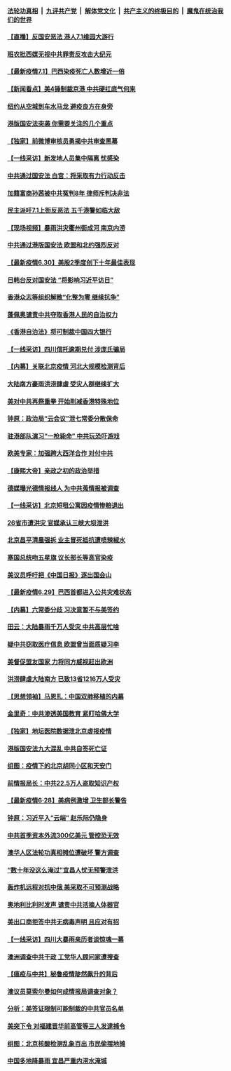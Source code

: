 ####  [法轮功真相](../../../../basic/blob/master/README.md?t=07011701) &nbsp;|&nbsp; [九评共产党](../../../../9ping.md/blob/master/README.md?t=07011701) &nbsp;|&nbsp; [解体党文化](../../../../jtdwh.md/blob/master/README.md?t=07011701)  &nbsp;|&nbsp; [共产主义的终极目的](../../../../gczydzjmd.md/blob/master/README.md?t=07011701) &nbsp;|&nbsp; [魔鬼在统治我们的世界](../../../../mgztzwmdsj.md/blob/master/README.md?t=07011701) 

#### [【直播】反国安恶法 港人7.1维园大游行](../pages/nf4514/n12219819.md?t=07011701) 

#### [班农批西媒无视中共罪责反攻击大纪元](../pages/nf4514/n12222770.md?t=07011701) 

#### [【最新疫情7.1】巴西染疫死亡人数增近一倍](../pages/nf4514/n12223137.md?t=07011701) 

#### [【新闻看点】美4锤制裁京港 中共硬扛底气何来](../pages/nf4514/n12223141.md?t=07011701) 

#### [纽约从空城到车水马龙  避疫良方在身旁](../pages/nf4514/n12221562.md?t=07011701) 

#### [港版国安法突袭 你需要关注的几个重点](../pages/nf4514/n12222881.md?t=07011701) 

#### [【独家】前微博审核员勇揭中共审查黑幕](../pages/nf4514/n12207542.md?t=07011701) 

#### [【一线采访】新发地人员集中隔离 忧感染](../pages/nf4514/n12222406.md?t=07011701) 

#### [中共通过国安法 白宫：将采取有力行动反击](../pages/nf4514/n12222567.md?t=07011701) 

#### [加籍富商孙茜被中共冤判8年 律师斥判决非法](../pages/nf4514/n12222377.md?t=07011701) 

#### [民主派吁7.1上街反恶法 五千港警如临大敌](../pages/nf4514/n12222323.md?t=07011701) 

#### [【现场视频】暴雨洪灾衢州街成河 南京内涝](../pages/nf4514/n12221984.md?t=07011701) 

#### [中共通过港版国安法 欧盟和北约强烈反对](../pages/nf4514/n12222076.md?t=07011701) 

#### [【最新疫情6.30】美股2季度创下十年最佳表现](../pages/nf4514/n12220711.md?t=07011701) 

#### [日韩台反对国安法 “将影响习近平访日”](../pages/nf4514/n12221801.md?t=07011701) 

#### [香港众志等组织解散“化整为零 继续抗争”](../pages/nf4514/n12221597.md?t=07011701) 

#### [蓬佩奥谴责中共夺取香港人民的自治权力](../pages/nf4514/n12222042.md?t=07011701) 

#### [《香港自治法》将可制裁中国四大银行](../pages/nf4514/n12221322.md?t=07011701) 

#### [【一线采访】四川信托逾期兑付 涉庞氏骗局](../pages/nf4514/n12220984.md?t=07011701) 

#### [【内幕】关联北京疫情 河北大规模检测背后](../pages/nf4514/n12219261.md?t=07011701) 

#### [大陆南方豪雨洪涝肆虐 受灾人群继续扩大](../pages/nf4514/n12220499.md?t=07011701) 

#### [美对中共再祭重拳 开始削减香港特殊地位](../pages/nf4514/n12220482.md?t=07011701) 

#### [钟原：政治局“云会议”泄七常委分散保命](../pages/nf4514/n12219887.md?t=07011701) 

#### [驻港部队演习“一枪毙命” 中共玩恐吓游戏](../pages/nf4514/n12220496.md?t=07011701) 

#### [欧美专家：加强跨大西洋合作 对付中共](../pages/nf4514/n12220420.md?t=07011701) 

#### [【康熙大帝】亲政之初的政治举措](../pages/nf4514/n12135604.md?t=07011701) 

#### [德媒曝光德情报线人 为中共蒐情报被调查](../pages/nf4514/n12219959.md?t=07011701) 

#### [【一线采访】北京短租公寓因疫情惨赔退出](../pages/nf4514/n12219505.md?t=07011701) 

#### [26省市遭洪灾 官媒承认三峡大坝泄洪](../pages/nf4514/n12219807.md?t=07011701) 

#### [北京昌平清晨强拆 业主冒死抵抗遭喷辣椒水](../pages/nf4514/n12219118.md?t=07011701) 

#### [塞国总统吻五星旗 议长部长等高官染疫](../pages/nf4514/n12219918.md?t=07011701) 

#### [美议员呼吁把《中国日报》逐出国会山](../pages/nf4514/n12219500.md?t=07011701) 

#### [【最新疫情6.29】巴西首都进入公共灾难状态](../pages/nf4514/n12215001.md?t=07011701) 

#### [【内幕】六常委分歧 习决意暂不与美签约](../pages/nf4514/n12216091.md?t=07011701) 

#### [田云：大陆暴雨千万人受灾 中共高层忙啥](../pages/nf4514/n12218401.md?t=07011701) 

#### [疑中共窃取医疗信息 欧盟曾当面质疑习李](../pages/nf4514/n12219204.md?t=07011701) 

#### [美督促盟友国家 力将同方威视赶出欧洲](../pages/nf4514/n12217695.md?t=07011701) 

#### [洪涝肆虐大陆南方 已致13省1216万人受灾](../pages/nf4514/n12218537.md?t=07011701) 

#### [【思想领袖】马恩扎：中国双肺移植的内幕](../pages/nf4514/n12047397.md?t=07011701) 

#### [金里奇：中共渗透美国教育 紧盯哈佛大学](../pages/nf4514/n12217783.md?t=07011701) 

#### [【独家】地坛医院数据泄北京虚报疫情](../pages/nf4514/n12217892.md?t=07011701) 

#### [港版国安法九大混乱 中共自签死亡证](../pages/nf4514/n12218021.md?t=07011701) 

#### [组图：疫情下的北京胡同小区和天安门](../pages/nf4514/n12217618.md?t=07011701) 

#### [前情报局长：中共22.5万人盗取知识产权](../pages/nf4514/n12217857.md?t=07011701) 

#### [【最新疫情6·28】美病例激增 卫生部长警告](../pages/nf4514/n12212934.md?t=07011701) 

#### [钟原：习近平入“云端” 赵乐际仍隐身](../pages/nf4514/n12217720.md?t=07011701) 

#### [中共首季资本外流300亿美元 管控恐无效](../pages/nf4514/n12217543.md?t=07011701) 

#### [澳华人区法轮功真相摊位遭破坏 警方调查](../pages/nf4514/n12217341.md?t=07011701) 

#### [“数十年没这么淹过”宜昌人忧无预警泄洪](../pages/nf4514/n12217308.md?t=07011701) 

#### [轰炸机远程对抗中俄 美采取不可预测战略](../pages/nf4514/n12205278.md?t=07011701) 

#### [奥地利比利时发声  谴责中共活摘人体器官](../pages/nf4514/n12216554.md?t=07011701) 

#### [美出口商拒签中共无病毒声明 且应对有招](../pages/nf4514/n12216909.md?t=07011701) 

#### [【一线采访】四川大暴雨亲历者谈惊魂一幕](../pages/nf4514/n12216420.md?t=07011701) 

#### [澳洲调查中共干政 工党华人顾问家遭搜查](../pages/nf4514/n12216804.md?t=07011701) 

#### [【瘟疫与中共】秘鲁疫情陡然飙升的背后](../pages/nf4514/n12216630.md?t=07011701) 

#### [澳议员莫索尔曼如何成情报局调查对象？](../pages/nf4514/n12216661.md?t=07011701) 

#### [分析：美签证限制可能制裁的中共官员名单](../pages/nf4514/n12216563.md?t=07011701) 

#### [美突下令 对福建晋华前高管等三人发逮捕令](../pages/nf4514/n12216296.md?t=07011701) 

#### [组图：北京核酸检测乱象百出 市民偷摆地摊](../pages/nf4514/n12216358.md?t=07011701) 

#### [中国多地降暴雨 宜昌严重内涝水淹城](../pages/nf4514/n12215877.md?t=07011701) 

